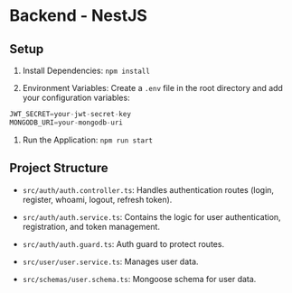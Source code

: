 # Backend - NestJS

## Setup

1.  Install Dependencies: ` npm install `

2.  Environment Variables: Create a `.env` file in the root directory and add your configuration variables: 
```ts
JWT_SECRET=your-jwt-secret-key
MONGODB_URI=your-mongodb-uri
```
1.  Run the Application: ` npm run start `

## Project Structure

-   `src/auth/auth.controller.ts`: Handles authentication routes (login, register, whoami, logout, refresh token).

-   `src/auth/auth.service.ts`: Contains the logic for user authentication, registration, and token management.

-   `src/auth/auth.guard.ts`: Auth guard to protect routes.

-   `src/user/user.service.ts`: Manages user data.

-   `src/schemas/user.schema.ts`: Mongoose schema for user data.